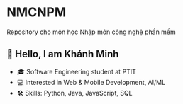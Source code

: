 # NMCNPM
Repository cho môn học Nhập môn công nghệ phần mềm
## 👋 Hello, I am Khánh Minh
- 🎓 Software Engineering student at PTIT
- 💻 Interested in Web & Mobile Development, AI/ML
- 🛠 Skills: Python, Java, JavaScript, SQL